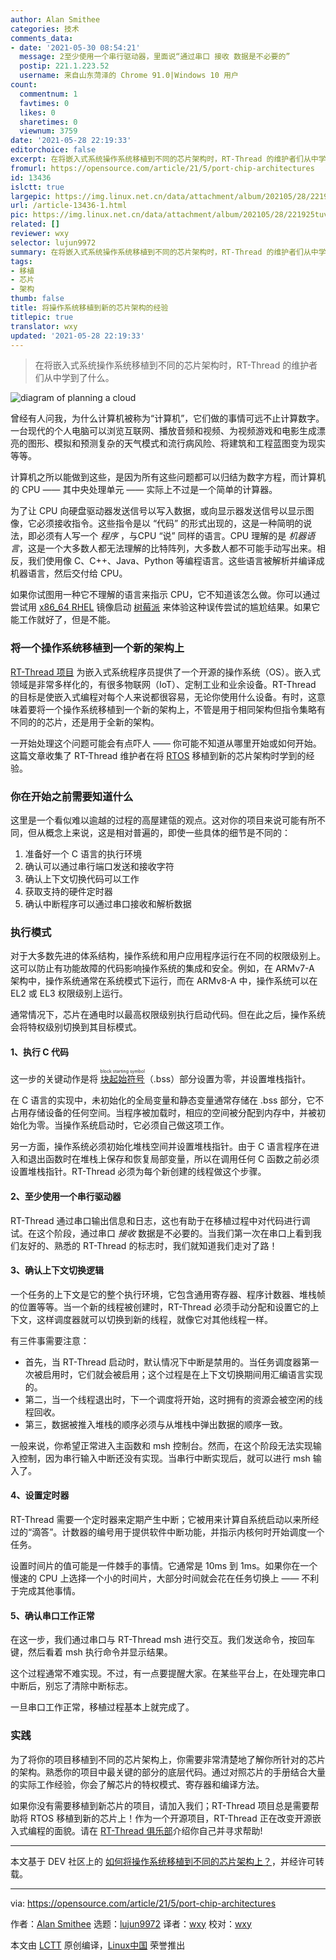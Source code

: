 ```yaml
---
author: Alan Smithee
categories: 技术
comments_data:
- date: '2021-05-30 08:54:21'
  message: 2至少使用一个串行驱动器，里面说“通过串口 接收 数据是不必要的”
  postip: 221.1.223.52
  username: 来自山东菏泽的 Chrome 91.0|Windows 10 用户
count:
  commentnum: 1
  favtimes: 0
  likes: 0
  sharetimes: 0
  viewnum: 3759
date: '2021-05-28 22:19:33'
editorchoice: false
excerpt: 在将嵌入式系统操作系统移植到不同的芯片架构时，RT-Thread 的维护者们从中学到了什么。
fromurl: https://opensource.com/article/21/5/port-chip-architectures
id: 13436
islctt: true
largepic: https://img.linux.net.cn/data/attachment/album/202105/28/221925tuv6j9lsg6xovog2.jpg
url: /article-13436-1.html
pic: https://img.linux.net.cn/data/attachment/album/202105/28/221925tuv6j9lsg6xovog2.jpg.thumb.jpg
related: []
reviewer: wxy
selector: lujun9972
summary: 在将嵌入式系统操作系统移植到不同的芯片架构时，RT-Thread 的维护者们从中学到了什么。
tags:
- 移植
- 芯片
- 架构
thumb: false
title: 将操作系统移植到新的芯片架构的经验
titlepic: true
translator: wxy
updated: '2021-05-28 22:19:33'
---
```



> 
> 在将嵌入式系统操作系统移植到不同的芯片架构时，RT-Thread 的维护者们从中学到了什么。
> 
> 
> 


![](https://img.linux.net.cn/data/attachment/album/202105/28/221925tuv6j9lsg6xovog2.jpg "diagram of planning a cloud")


曾经有人问我，为什么计算机被称为“计算机”，它们做的事情可远不止计算数字。一台现代的个人电脑可以浏览互联网、播放音频和视频、为视频游戏和电影生成漂亮的图形、模拟和预测复杂的天气模式和流行病风险、将建筑和工程蓝图变为现实等等。


计算机之所以能做到这些，是因为所有这些问题都可以归结为数字方程，而计算机的 CPU —— 其中央处理单元 —— 实际上不过是一个简单的计算器。


为了让 CPU 向硬盘驱动器发送信号以写入数据，或向显示器发送信号以显示图像，它必须接收指令。这些指令是以 “代码” 的形式出现的，这是一种简明的说法，即必须有人写一个 *程序* ，与CPU “说” 同样的语言。CPU 理解的是 *机器语言*，这是一个大多数人都无法理解的比特阵列，大多数人都不可能手动写出来。相反，我们使用像 C、C++、Java、Python 等编程语言。这些语言被解析并编译成机器语言，然后交付给 CPU。


如果你试图用一种它不理解的语言来指示 CPU，它不知道该怎么做。你可以通过尝试用 [x86\_64 RHEL](https://www.redhat.com/en/store/red-hat-enterprise-linux-developer-suite) 镜像启动 [树莓派](https://opensource.com/resources/raspberry-pi) 来体验这种误传尝试的尴尬结果。如果它能工作就好了，但是不能。


### 将一个操作系统移植到一个新的架构上


[RT-Thread 项目](https://opensource.com/article/20/6/open-source-rtos) 为嵌入式系统程序员提供了一个开源的操作系统（OS）。嵌入式领域是非常多样化的，有很多物联网（IoT）、定制工业和业余设备。RT-Thread 的目标是使嵌入式编程对每个人来说都很容易，无论你使用什么设备。有时，这意味着要将一个操作系统移植到一个新的架构上，不管是用于相同架构但指令集略有不同的的芯片，还是用于全新的架构。


一开始处理这个问题可能会有点吓人 —— 你可能不知道从哪里开始或如何开始。这篇文章收集了 RT-Thread 维护者在将 [RTOS](https://www.rt-thread.io/) 移植到新的芯片架构时学到的经验。


### 你在开始之前需要知道什么


这里是一个看似难以逾越的过程的高屋建瓴的观点。这对你的项目来说可能有所不同，但从概念上来说，这是相对普遍的，即使一些具体的细节是不同的：


1. 准备好一个 C 语言的执行环境
2. 确认可以通过串行端口发送和接收字符
3. 确认上下文切换代码可以工作
4. 获取支持的硬件定时器
5. 确认中断程序可以通过串口接收和解析数据


### 执行模式


对于大多数先进的体系结构，操作系统和用户应用程序运行在不同的权限级别上。这可以防止有功能故障的代码影响操作系统的集成和安全。例如，在 ARMv7-A 架构中，操作系统通常在系统模式下运行，而在 ARMv8-A 中，操作系统可以在 EL2 或 EL3 权限级别上运行。


通常情况下，芯片在通电时以最高权限级别执行启动代码。但在此之后，操作系统会将特权级别切换到其目标模式。


#### 1、执行 C 代码


这一步的关键动作是将 <ruby> <a href="https://en.wikipedia.org/wiki/.bss">  块起始符号 </a> <rt>  block starting symbol </rt></ruby>（.bss）部分设置为零，并设置堆栈指针。


在 C 语言的实现中，未初始化的全局变量和静态变量通常存储在 .bss 部分，它不占用存储设备的任何空间。当程序被加载时，相应的空间被分配到内存中，并被初始化为零。当操作系统启动时，它必须自己做这项工作。


另一方面，操作系统必须初始化堆栈空间并设置堆栈指针。由于 C 语言程序在进入和退出函数时在堆栈上保存和恢复局部变量，所以在调用任何 C 函数之前必须设置堆栈指针。RT-Thread 必须为每个新创建的线程做这个步骤。


#### 2、至少使用一个串行驱动器


RT-Thread 通过串口输出信息和日志，这也有助于在移植过程中对代码进行调试。在这个阶段，通过串口 *接收* 数据是不必要的。当我们第一次在串口上看到我们友好的、熟悉的 RT-Thread 的标志时，我们就知道我们走对了路！


#### 3、确认上下文切换逻辑


一个任务的上下文是它的整个执行环境，它包含通用寄存器、程序计数器、堆栈帧的位置等等。当一个新的线程被创建时，RT-Thread 必须手动分配和设置它的上下文，这样调度器就可以切换到新的线程，就像它对其他线程一样。


有三件事需要注意：


* 首先，当 RT-Thread 启动时，默认情况下中断是禁用的。当任务调度器第一次被启用时，它们就会被启用；这个过程是在上下文切换期间用汇编语言实现的。
* 第二，当一个线程退出时，下一个调度将开始，这时拥有的资源会被空闲的线程回收。
* 第三，数据被推入堆栈的顺序必须与从堆栈中弹出数据的顺序一致。


一般来说，你希望正常进入主函数和 msh 控制台。然而，在这个阶段无法实现输入控制，因为串行输入中断还没有实现。当串行中断实现后，就可以进行 msh 输入了。


#### 4、设置定时器


RT-Thread 需要一个定时器来定期产生中断；它被用来计算自系统启动以来所经过的“滴答”。计数器的编号用于提供软件中断功能，并指示内核何时开始调度一个任务。


设置时间片的值可能是一件棘手的事情。它通常是 10ms 到 1ms。如果你在一个慢速的 CPU 上选择一个小的时间片，大部分时间就会花在任务切换上 —— 不利于完成其他事情。


#### 5、确认串口工作正常


在这一步，我们通过串口与 RT-Thread msh 进行交互。我们发送命令，按回车键，然后看着 msh 执行命令并显示结果。


这个过程通常不难实现。不过，有一点要提醒大家。在某些平台上，在处理完串口中断后，别忘了清除中断标志。


一旦串口工作正常，移植过程基本上就完成了。


### 实践


为了将你的项目移植到不同的芯片架构上，你需要非常清楚地了解你所针对的芯片的架构。熟悉你的项目中最关键的部分的底层代码。通过对照芯片的手册结合大量的实际工作经验，你会了解芯片的特权模式、寄存器和编译方法。


如果你没有需要移植到新芯片的项目，请加入我们；RT-Thread 项目总是需要帮助将 RTOS 移植到新的芯片上！作为一个开源项目，RT-Thread 正在改变开源嵌入式编程的面貌。请在 [RT-Thread 俱乐部](https://club.rt-thread.io/)介绍你自己并寻求帮助!




---


本文基于 DEV 社区上的 [如何将操作系统移植到不同的芯片架构上？](https://dev.to/abby06/how-to-port-operating-system-to-different-chip-architecture-3od9)，并经许可转载。




---


via: <https://opensource.com/article/21/5/port-chip-architectures>


作者：[Alan Smithee](https://opensource.com/users/alansmithee) 选题：[lujun9972](https://github.com/lujun9972) 译者：[wxy](https://github.com/wxy) 校对：[wxy](https://github.com/wxy)


本文由 [LCTT](https://github.com/LCTT/TranslateProject) 原创编译，[Linux中国](https://linux.cn/) 荣誉推出